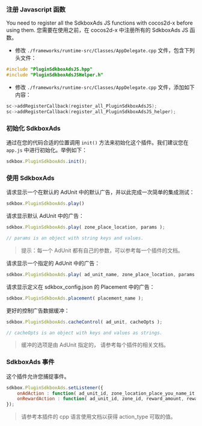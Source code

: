 ### 注册 Javascript 函数
You need to register all the SdkboxAds JS functions with cocos2d-x before using them.
您需要在使用之前，在 cocos2d-x 中注册所有的 SdkboxAds JS 函数。

* 修改 `./frameworks/runtime-src/Classes/AppDelegate.cpp` 文件，包含下列头文件：
```cpp
#include "PluginSdkboxAdsJS.hpp"
#include "PluginSdkboxAdsJSHelper.h"
```

* 修改 `./frameworks/runtime-src/Classes/AppDelegate.cpp` 文件，添加如下内容：
```cpp
sc->addRegisterCallback(register_all_PluginSdkboxAdsJS);
sc->addRegisterCallback(register_all_PluginSdkboxAdsJS_helper);
```

### 初始化 SdkboxAds
通过在您的代码合适的位置调用 `init()` 方法来初始化这个插件。我们建议您在 `app.js` 中进行初始化。举例如下：
```javascript
sdkbox.PluginSdkboxAds.init();
```

### 使用 SdkboxAds

请求显示一个在默认的 AdUnit 中的默认广告，并以此完成一次简单的集成测试：
```javascript
sdkbox.PluginSdkboxAds.play()
```

请求显示默认 AdUnit 中的广告：
```javascript
sdkbox.PluginSdkboxAds.play( zone_place_location, params );

// params is an object with string keys and values.
```
> 提示：每一个 AdUnit 都有自己的参数，可以参考每一个插件的文档。

请求显示一个指定的 AdUnit 中的广告：
```javascript
sdkbox.PluginSdkboxAds.play( ad_unit_name, zone_place_location, params );
```

请求显示定义在 sdkbox\_config.json 的 Placement 中的广告：
```javascript
sdkbox.PluginSdkboxAds.placement( placement_name );
```

更好的控制广告数据缓冲：
```javascript
sdkbox.PluginSdkboxAds.cacheControl( ad_unit, cacheOpts );

// cacheOpts is an object with keys and values as strings.
```
> 缓冲的选项是由 AdUnit 指定的， 请参考每个插件的相关文档。

### SdkboxAds 事件
这个插件允许您捕捉事件。

```javascript
sdkbox.PluginSdkboxAds.setListener({
    onAdAction : function( ad_unit_id, zone_location_place_you_name_it, action_type),
    onRewardAction : function( ad_unit_id, zone_id, reward_amount, reward_succeed )
});
```

> 请参考本插件的 cpp 语言使用文档以获得 action_type 可取的值。
